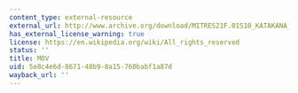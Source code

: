 ```yaml
---
content_type: external-resource
external_url: http://www.archive.org/download/MITRES21F.01S10_KATAKANA_EXERCISES/5b6.mov
has_external_license_warning: true
license: https://en.wikipedia.org/wiki/All_rights_reserved
status: ''
title: MOV
uid: 5e8c4e6d-8671-48b9-8a15-760babf1a87d
wayback_url: ''
---
```

